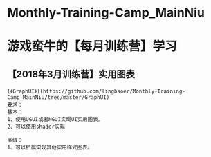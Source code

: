 # Monthly-Training-Camp_MainNiu
游戏蛮牛的【每月训练营】学习
==
【2018年3月训练营】实用图表
---
    [《GraphUI》](https://github.com/lingbaoer/Monthly-Training-Camp_MainNiu/tree/master/GraphUI)
    要求：
    基本：
    1、使用UGUI或者NGUI实现UI实用图表。
    2、可以使用shader实现

    高级：
    1、可以扩展实现其他实用样式图表。
    
